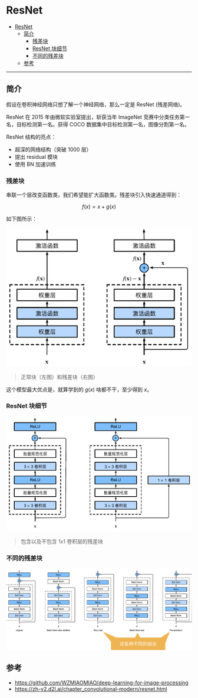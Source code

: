 # ResNet

- [ResNet](#resnet)
  - [简介](#简介)
    - [残差块](#残差块)
    - [ResNet 块细节](#resnet-块细节)
    - [不同的残差块](#不同的残差块)
  - [参考](#参考)

***

## 简介

假设在卷积神经网络只想了解一个神经网络，那么一定是 ResNet (残差网络)。

ResNet 在 2015 年由微软实验室提出，斩获当年 ImageNet 竞赛中分类任务第一名，目标检测第一名。获得 COCO 数据集中目标检测第一名，图像分割第一名。

ResNet 结构的亮点：

- 超深的网络结构（突破 1000 层）
- 提出 residual 模块
- 使用 BN 加速训练

### 残差块

串联一个层改变函数类，我们希望能扩大函数类。残差块引入快速通道得到：

$$f(x)=x+g(x)$$

如下图所示：

![](images/2022-12-19-10-44-13.png)

> 正常块（左图）和残差块（右图）

这个模型最大优点是，就算学到的 $g(x)$ 啥都不干，至少得到 $x$。

### ResNet 块细节

![](images/2022-12-19-11-12-49.png)

> 包含以及不包含 1x1 卷积层的残差块

### 不同的残差块

![](images/2022-12-19-11-16-23.png)


## 参考

- https://github.com/WZMIAOMIAO/deep-learning-for-image-processing
- https://zh-v2.d2l.ai/chapter_convolutional-modern/resnet.html
